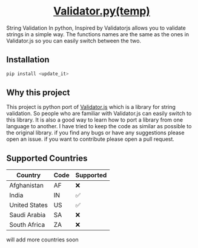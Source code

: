 <h1 align="center"><a href="#"> Validator.py(temp)</a></h1>

String Validation In python, Inspired by Validatorjs allows you to validate strings in a simple way. The functions names are the same as the ones in Validator.js
so you can easily switch between the two. 

## Installation

```bash
pip install <update_it>
```

## Why this project

This project is python port of [Validator.js](https://github.com/validatorjs/validator.js) which is a library for string validation. So people who are familiar with Validator.js can easily switch to this library. 
It is also a good way to learn how to port a library from one language to another.
I have tried to keep the code as similar as possible to the original library.
if you find any bugs or have any suggestions please open an issue.
if you want to contribute please open a pull request.

## Supported Countries

| Country | Code | Supported | 
| --- | --- | --- |
| Afghanistan | AF | :x: |
| India | IN | ✅ |
| United States | US | ✅ |
| Saudi Arabia | SA | :x: |
| South Africa | ZA | :x: |s

will add more countries soon
